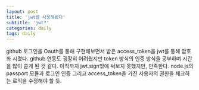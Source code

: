 ```yaml
---
layout: post
title: 'jwt를 사용해봤다'
subtitle: 'jwt?'
categories: daily
tags: daily
---
```


github 로그인을 Oauth를 통해 구현해보면서 받은 access_token을 jwt를 통해 암호화 시켰다. github 연동도 굉장히 어려웠지만 token 방식의 인증 방식을 공부하며 시간을 많이 쏟게 된 것 같다. 아직까지 jwt.sign밖에 써보지 못했지만, 만족한다. node.js의 passport 모듈과 로그인 인증 그리고 access_token을 가진 사용자의 권한을 체크하는 로직을 수정해야 할 듯.
